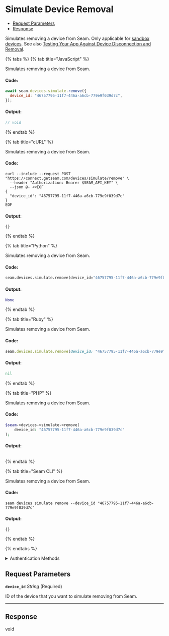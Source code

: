 # Simulate Device Removal

- [Request Parameters](#request-parameters)
- [Response](#response)

Simulates removing a device from Seam. Only applicable for [sandbox devices](../../../core-concepts/workspaces/README.md#sandbox-workspaces). See also [Testing Your App Against Device Disconnection and Removal](../../../core-concepts/devices/testing-your-app-against-device-disconnection-and-removal.md).


{% tabs %}
{% tab title="JavaScript" %}

Simulates removing a device from Seam.

#### Code:

```javascript
await seam.devices.simulate.remove({
  device_id: "46757795-11f7-446a-a6cb-779e9f039d7c",
});
```

#### Output:

```javascript
// void
```
{% endtab %}

{% tab title="cURL" %}

Simulates removing a device from Seam.

#### Code:

```curl
curl --include --request POST "https://connect.getseam.com/devices/simulate/remove" \
  --header "Authorization: Bearer $SEAM_API_KEY" \
  --json @- <<EOF
{
  "device_id": "46757795-11f7-446a-a6cb-779e9f039d7c"
}
EOF
```

#### Output:

```curl
{}
```
{% endtab %}

{% tab title="Python" %}

Simulates removing a device from Seam.

#### Code:

```python
seam.devices.simulate.remove(device_id="46757795-11f7-446a-a6cb-779e9f039d7c")
```

#### Output:

```python
None
```
{% endtab %}

{% tab title="Ruby" %}

Simulates removing a device from Seam.

#### Code:

```ruby
seam.devices.simulate.remove(device_id: "46757795-11f7-446a-a6cb-779e9f039d7c")
```

#### Output:

```ruby
nil
```
{% endtab %}

{% tab title="PHP" %}

Simulates removing a device from Seam.

#### Code:

```php
$seam->devices->simulate->remove(
    device_id: "46757795-11f7-446a-a6cb-779e9f039d7c"
);
```

#### Output:

```php

```
{% endtab %}

{% tab title="Seam CLI" %}

Simulates removing a device from Seam.

#### Code:

```seam_cli
seam devices simulate remove --device_id "46757795-11f7-446a-a6cb-779e9f039d7c"
```

#### Output:

```seam_cli
{}
```
{% endtab %}

{% endtabs %}


<details>

<summary>Authentication Methods</summary>

- API key
- Personal access token
  <br>Must also include the `seam-workspace` header in the request.

To learn more, see [Authentication](https://docs.seam.co/latest/api/authentication).
</details>

## Request Parameters

**`device_id`** *String* (Required)

ID of the device that you want to simulate removing from Seam.

---


## Response

void

